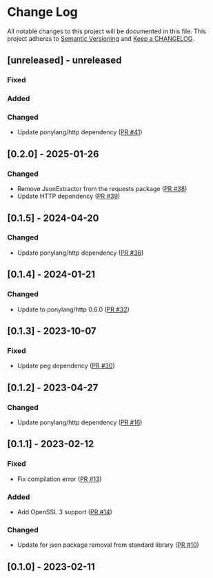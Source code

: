 # Change Log

All notable changes to this project will be documented in this file. This project adheres to [Semantic Versioning](http://semver.org/) and [Keep a CHANGELOG](http://keepachangelog.com/).

## [unreleased] - unreleased

### Fixed


### Added


### Changed

- Update ponylang/http dependency ([PR #41](https://github.com/ponylang/github_rest_api/pull/41))

## [0.2.0] - 2025-01-26

### Changed

- Remove JsonExtractor from the requests package ([PR #38](https://github.com/ponylang/github_rest_api/pull/38))
- Update HTTP dependency ([PR #39](https://github.com/ponylang/github_rest_api/pull/39))

## [0.1.5] - 2024-04-20

### Changed

- Update ponylang/http dependency ([PR #36](https://github.com/ponylang/github_rest_api/pull/36))

## [0.1.4] - 2024-01-21

### Changed

- Update to ponylang/http 0.6.0 ([PR #32](https://github.com/ponylang/github_rest_api/pull/32))

## [0.1.3] - 2023-10-07

### Fixed

- Update peg dependency ([PR #30](https://github.com/ponylang/github_rest_api/pull/30))

## [0.1.2] - 2023-04-27

### Changed

- Update ponylang/http dependency ([PR #16](https://github.com/ponylang/github_rest_api/pull/16))

## [0.1.1] - 2023-02-12

### Fixed

- Fix compilation error ([PR #13](https://github.com/ponylang/github_rest_api/pull/13))

### Added

- Add OpenSSL 3 support ([PR #14](https://github.com/ponylang/github_rest_api/pull/14))

### Changed

- Update for json package removal from standard library ([PR #10](https://github.com/ponylang/github_rest_api/pull/10))

## [0.1.0] - 2023-02-11

